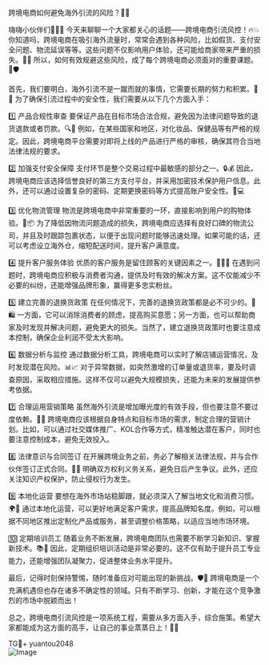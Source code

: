 跨境电商如何避免海外引流的风险？🧐👀

嗨嗨小伙伴们👋👋👋 今天来聊聊一个大家都关心的话题——跨境电商引流风控！🔥💥 你知道吗，跨境电商在吸引海外流量时，常常会遇到各种风险，比如假货、支付安全问题、物流延误等等。这些问题不仅影响用户体验，还可能给商家带来严重的损失。💼💸 所以，如何有效规避这些风险，成了每个跨境电商必须面对的重要课题。🎯🛡️

首先，我们要明白，海外引流不是一蹴而就的事情，它需要长期的努力和积累。🌈💪 为了确保引流过程中的安全性，我们需要从以下几个方面入手：

1️⃣ 产品合规性审查
要保证产品在目标市场合法合规，避免因为法律问题导致的退货退款或者罚款。🔍🚫 例如，在某些国家和地区，对化妆品、保健品等有严格的规定。因此，跨境电商平台需要对即将上线的产品进行严格的审核，确保其符合当地法律法规的要求。

2️⃣ 加强支付安全保障
支付环节是整个交易过程中最敏感的部分之一。🔒💰 因此，跨境电商应该选择信誉良好的第三方支付平台，并采用加密技术保护用户信息。此外，还可以通过设置复杂的密码、定期更换密码等方式提高账户安全性。🔐💻

3️⃣ 优化物流管理
物流是跨境电商中非常重要的一环，直接影响到用户的购物体验。🚚📦 为了降低因物流问题造成的损失，跨境电商应选择有良好口碑的物流公司，并且及时跟踪包裹状态，以便于出现问题时能够迅速处理。如果可能的话，还可以考虑设立海外仓，缩短配送时间，提升客户满意度。

4️⃣ 提升客户服务体验
优质的客户服务是留住顾客的关键因素之一。💬👩‍💼 在遇到问题时，跨境电商应积极与消费者沟通，提供及时有效的解决方案。这不仅能减少不必要的纠纷，还能增强品牌形象，赢得更多忠实粉丝。

5️⃣ 建立完善的退换货政策
在任何情况下，完善的退换货政策都是必不可少的。🔄🛍️ 一方面，它可以消除消费者的顾虑，提高购买意愿；另一方面，也可以帮助商家及时发现并解决问题，避免更大的损失。当然了，建立退换货政策时也要注意成本控制，确保企业利润不受太大影响。

6️⃣ 数据分析与监控
通过数据分析工具，跨境电商可以实时了解店铺运营情况，及时发现潜在风险。📊📈 对于异常数据，如突然激增的订单量或退货率，要及时调查原因，采取相应措施。这样不仅可以避免大规模损失，还能为未来的发展提供参考依据。

7️⃣ 合理运用营销策略
虽然海外引流是增加曝光度的有效手段，但也要注意不要过度依赖。🎯💡 跨境电商应该根据自身特点和目标市场的需求，制定合理的营销计划。比如，可以通过社交媒体推广、KOL合作等方式，精准触达潜在客户，同时也要注意控制成本，避免无效投入。

8️⃣ 法律意识与合同签订
在开展跨境业务之前，务必了解相关法律法规，并与合作伙伴签订正式合同。📜📝 明确双方权利义务关系，避免日后产生争议。此外，还应关注知识产权保护，防止侵权行为发生。

9️⃣ 本地化运营
要想在海外市场站稳脚跟，就必须深入了解当地文化和消费习惯。🌍🎨 通过本地化运营，可以更好地满足客户需求，提高品牌知名度。例如，可以根据不同地区推出定制化产品或服务，甚至调整价格策略，以适应当地市场环境。

🔟 定期培训员工
随着业务不断发展，跨境电商团队也需要不断学习新知识、掌握新技术。📚🧠 因此，定期组织培训活动是非常必要的。这不仅有助于提升员工专业能力，还能增强团队凝聚力，促进整体业务水平提升。

最后，记得时刻保持警惕，随时准备应对可能出现的新挑战。🛡️🔧 跨境电商是一个充满机遇但也存在诸多不确定性的领域。只有不断学习、创新，才能在这个竞争激烈的市场中脱颖而出！

总之，跨境电商引流风控是一项系统工程，需要从多方面入手，综合施策。希望大家都能成为这方面的高手，让自己的事业蒸蒸日上！🚀🌟

TG💪+ yuantou2048  
![Image](https://github.com/user-attachments/assets/42a5a4a5-fea9-4a1d-8aa0-73e57e430cca)